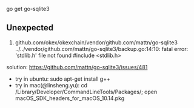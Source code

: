 go get go-sqlite3

## Unexpected

1. github.com/okex/okexchain/vendor/github.com/mattn/go-sqlite3
../../vendor/github.com/mattn/go-sqlite3/backup.go:14:10: fatal error: 'stdlib.h' file not found
#include <stdlib.h>

solution: https://github.com/mattn/go-sqlite3/issues/481

* try in ubuntu: sudo apt-get install g++
* try in mac(@linsheng.yu):  cd /Library/Developer/CommandLineTools/Packages/; open macOS_SDK_headers_for_macOS_10.14.pkg